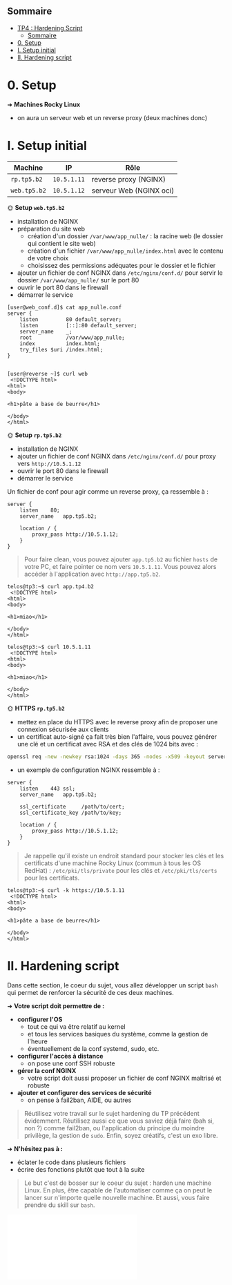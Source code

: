 ## Sommaire

- [TP4 : Hardening Script](#tp4--hardening-script)
  - [Sommaire](#sommaire)
- [0. Setup](#0-setup)
- [I. Setup initial](#i-setup-initial)
- [II. Hardening script](#ii-hardening-script)

# 0. Setup

➜ **Machines Rocky Linux**

- on aura un serveur web et un reverse proxy (deux machines donc)

# I. Setup initial

| Machine      | IP          | Rôle                       |
| ------------ | ----------- | -------------------------- |
| `rp.tp5.b2`  | `10.5.1.11` | reverse proxy (NGINX)      |
| `web.tp5.b2` | `10.5.1.12` | serveur Web (NGINX oci) |

🌞 **Setup `web.tp5.b2`**

- installation de NGINX
- préparation du site web
  - création d'un dossier `/var/www/app_nulle/` : la racine web (le dossier qui contient le site web)
  - création d'un fichier `/var/www/app_nulle/index.html` avec le contenu de votre choix
  - choisissez des permissions adéquates pour le dossier et le fichier
- ajouter un fichier de conf NGINX dans `/etc/nginx/conf.d/` pour servir le dossier `/var/www/app_nulle/` sur le port 80
- ouvrir le port 80 dans le firewall
- démarrer le service

```
[user@web_conf.d]$ cat app_nulle.conf 
server {
    listen         80 default_server;
    listen         [::]:80 default_server;
    server_name    _;
    root           /var/www/app_nulle;
    index          index.html;
    try_files $uri /index.html;
}


[user@reverse ~]$ curl web
 <!DOCTYPE html>
<html>
<body>

<h1>pâte a base de beurre</h1>

</body>
</html> 
```

🌞 **Setup `rp.tp5.b2`**

- installation de NGINX
- ajouter un fichier de conf NGINX dans `/etc/nginx/conf.d/` pour proxy vers `http://10.5.1.12`
- ouvrir le port 80 dans le firewall
- démarrer le service

Un fichier de conf pour agir comme un reverse proxy, ça ressemble à :

```nginx
server {
    listen    80;
    server_name   app.tp5.b2;

    location / {
        proxy_pass http://10.5.1.12;
    }
}
```

> Pour faire clean, vous pouvez ajouter `app.tp5.b2` au fichier `hosts` de votre PC, et faire pointer ce nom vers `10.5.1.11`. Vous pouvez alors accéder à l'application avec `http://app.tp5.b2`.

```
telos@tp3:~$ curl app.tp4.b2
 <!DOCTYPE html>
<html>
<body>

<h1>miao</h1>

</body>
</html> 

telos@tp3:~$ curl 10.5.1.11
 <!DOCTYPE html>
<html>
<body>

<h1>miao</h1>

</body>
</html> 
```

🌞 **HTTPS `rp.tp5.b2`**

- mettez en place du HTTPS avec le reverse proxy afin de proposer une connexion sécurisée aux clients
- un certificat auto-signé ça fait très bien l'affaire, vous pouvez générer une clé et un certificat avec RSA et des clés de 1024 bits avec :

```bash
openssl req -new -newkey rsa:1024 -days 365 -nodes -x509 -keyout server.key -out server.crt
```

- un exemple de configuration NGINX ressemble à :

```nginx
server {
    listen    443 ssl;
    server_name   app.tp5.b2;

    ssl_certificate     /path/to/cert;
    ssl_certificate_key /path/to/key;

    location / {
        proxy_pass http://10.5.1.12;
    }
}
```

> Je rappelle qu'il existe un endroit standard pour stocker les clés et les certificats d'une machine Rocky Linux (commun à tous les OS RedHat) : `/etc/pki/tls/private` pour les clés et `/etc/pki/tls/certs` pour les certificats.

```
telos@tp3:~$ curl -k https://10.5.1.11
 <!DOCTYPE html>
<html>
<body>

<h1>pâte a base de beurre</h1>

</body>
</html> 
```

# II. Hardening script

Dans cette section, le coeur du sujet, vous allez développer un script `bash` qui permet de renforcer la sécurité de ces deux machines.

➜ **Votre script doit permettre de :**

- **configurer l'OS**
  - tout ce qui va être relatif au kernel
  - et tous les services basiques du système, comme la gestion de l'heure
  - éventuellement de la conf systemd, sudo, etc.
- **configurer l'accès à distance**
  - on pose une conf SSH robuste
- **gérer la conf NGINX**
  - votre script doit aussi proposer un fichier de conf NGINX maîtrisé et robuste
- **ajouter et configurer des services de sécurité**
  - on pense à fail2ban, AIDE, ou autres

> Réutilisez votre travail sur le sujet hardening du TP précédent évidemment. Réutilisez aussi ce que vous saviez déjà faire (bah si, non ?) comme fail2ban, ou l'application du principe du moindre privilège, la gestion de `sudo`. Enfin, soyez créatifs, c'est un exo libre.

➜ **N'hésitez pas à :**

- éclater le code dans plusieurs fichiers
- écrire des fonctions plutôt que tout à la suite

> Le but c'est de bosser sur le coeur du sujet : harden une machine Linux. En plus, être capable de l'automatiser comme ça on peut le lancer sur n'importe quelle nouvelle machine. Et aussi, vous faire prendre du skill sur `bash`.

![scrpit](/TP4/script.sh)
